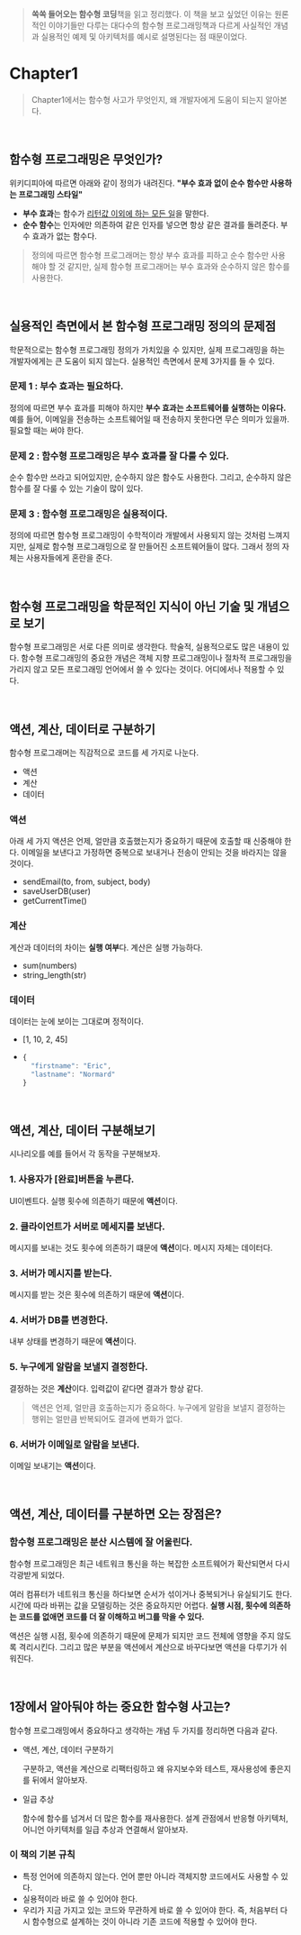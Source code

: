 > **쏙쏙 들어오는 함수형 코딩**책을 읽고 정리했다.
> 이 책을 보고 싶었던 이유는 원론적인 이야기들만 다루는 대다수의 함수형 프로그래밍책과 다르게 사실적인 개념과 실용적인 예제 및 아키텍처를 예시로 설명된다는 점 때문이었다.

# Chapter1

> Chapter1에서는 함수형 사고가 무엇인지, 왜 개발자에게 도움이 되는지 알아본다.

<br />

## 함수형 프로그래밍은 무엇인가?

위키디피아에 따르면 아래와 같이 정의가 내려진다.
**"부수 효과 없이 순수 함수만 사용하는 프로그래밍 스타일"**

- **부수 효과**는 함수가 <u>리턴값 이외에 하는 모든 일</u>을 말한다.
- **순수 함수**는 인자에만 의존하여 같은 인자를 넣으면 항상 같은 결과를 돌려준다. 부수 효과가 없는 함수다.

> 정의에 따르면 함수형 프로그래머는 항상 부수 효과를 피하고 순수 함수만 사용해야 할 것 같지만, 실제 함수형 프로그래머는 부수 효과와 순수하지 않은 함수를 사용한다.

<br />

## 실용적인 측면에서 본 함수형 프로그래밍 정의의 문제점

학문적으로는 함수형 프로그래밍 정의가 가치있을 수 있지만, 실제 프로그래밍을 하는 개발자에게는 큰 도움이 되지 않는다. 실용적인 측면에서 문제 3가지를 들 수 있다.

### 문제 1 : 부수 효과는 필요하다.

정의에 따르면 부수 효과를 피해야 하지만 **부수 효과는 소프트웨어를 실행하는 이유다.** 예를 들어, 이메일을 전송하는 소프트웨어일 때 전송하지 못한다면 무슨 의미가 있을까. 필요할 때는 써야 한다.

### 문제 2 : 함수형 프로그래밍은 부수 효과를 잘 다룰 수 있다.

순수 함수만 쓰라고 되어있지만, 순수하지 않은 함수도 사용한다. 그리고, 순수하지 않은 함수를 잘 다룰 수 있는 기술이 많이 있다.

### 문제 3 : 함수형 프로그래밍은 실용적이다.

정의에 따르면 함수형 프로그래밍이 수학적이라 개발에서 사용되지 않는 것처럼 느껴지지만, 실제로 함수형 프로그래밍으로 잘 만들어진 소프트웨어들이 많다. 그래서 정의 자체는 사용자들에게 혼란을 준다.

<br />

## 함수형 프로그래밍을 학문적인 지식이 아닌 기술 및 개념으로 보기

함수형 프로그래밍은 서로 다른 의미로 생각한다. 학술적, 실용적으로도 많은 내용이 있다. 함수형 프로그래밍의 중요한 개념은 객체 지향 프로그래밍이나 절차적 프로그래밍을 가리지 않고 모든 프로그래밍 언어에서 쓸 수 있다는 것이다. 어디에서나 적용할 수 있다.

<br />

## 액션, 계산, 데이터로 구분하기

함수형 프로그래머는 직감적으로 코드를 세 가지로 나눈다.

- 액션
- 계산
- 데이터

### 액션

아래 세 가지 액션은 언제, 얼만큼 호출했는지가 중요하기 때문에 호출할 때 신중해야 한다. 이메일을 보낸다고 가정하면 중복으로 보내거나 전송이 안되는 것을 바라지는 않을 것이다.

- sendEmail(to, from, subject, body)
- saveUserDB(user)
- getCurrentTime()

### 계산

계산과 데이터의 차이는 **실행 여부**다. 계산은 실행 가능하다.

- sum(numbers)
- string_length(str)

### 데이터

데이터는 눈에 보이는 그대로며 정적이다.

- [1, 10, 2, 45]

- ```js
  {
    "firstname": "Eric",
    "lastname": "Normard"
  }
  ```

<br />

## 액션, 계산, 데이터 구분해보기

시나리오를 예를 들어서 각 동작을 구분해보자.

### 1. 사용자가 [완료]버튼을 누른다.

UI이벤트다. 실행 횟수에 의존하기 때문에 **액션**이다.

### 2. 클라이언트가 서버로 메세지를 보낸다.

메시지를 보내는 것도 횟수에 의존하기 떄문에 **액션**이다. 메시지 자체는 데이터다.

### 3. 서버가 메시지를 받는다.

메시지를 받는 것은 횟수에 의존하기 때문에 **액션**이다.

### 4. 서버가 DB를 변경한다.

내부 상태를 변경하기 때문에 **액션**이다.

### 5. 누구에게 알람을 보낼지 결정한다.

결정하는 것은 **계산**이다. 입력값이 같다면 결과가 항상 같다.

> 액션은 언제, 얼만큼 호출하는지가 중요하다. 누구에게 알람을 보낼지 결정하는 행위는 얼만큼 반복되어도 결과에 변화가 없다.

### 6. 서버가 이메일로 알람을 보낸다.

이메일 보내기는 **액션**이다.

<br />

## 액션, 계산, 데이터를 구분하면 오는 장점은?

### 함수형 프로그래밍은 분산 시스템에 잘 어울린다.

함수형 프로그래밍은 최근 네트워크 통신을 하는 복잡한 소프트웨어가 확산되면서 다시 각광받게 되었다.

여러 컴퓨터가 네트워크 통신을 하다보면 순서가 섞이거나 중복되거나 유실되기도 한다. 시간에 따라 바뀌는 값을 모델링하는 것은 중요하지만 어렵다. **실행 시점, 횟수에 의존하는 코드를 없애면 코드를 더 잘 이해하고 버그를 막을 수 있다.**

액션은 실행 시점, 횟수에 의존하기 때문에 문제가 되지만 코드 전체에 영향을 주지 않도록 격리시킨다. 그리고 많은 부분을 액션에서 계산으로 바꾸다보면 액션을 다루기가 쉬워진다.

<br />

## 1장에서 알아둬야 하는 중요한 함수형 사고는?

함수형 프로그래밍에서 중요하다고 생각하는 개념 두 가지를 정리하면 다음과 같다. 

- 액션, 계산, 데이터 구분하기

  구분하고, 액션을 계산으로 리팩터링하고 왜 유지보수와 테스트, 재사용성에 좋은지를 뒤에서 알아보자.

- 일급 추상

  함수에 함수를 넘겨서 더 많은 함수를 재사용한다. 설계 관점에서 반응형 아키텍처, 어니언 아키텍처를 일급 추상과 연결해서 알아보자.



### 이 책의 기본 규칙

- 특정 언어에 의존하지 않는다. 언어 뿐만 아니라 객체지향 코드에서도 사용할 수 있다.
- 실용적이라 바로 쓸 수 있어야 한다.
- 우리가 지금 가지고 있는 코드와 무관하게 바로 쓸 수 있어야 한다. 즉, 처음부터 다시 함수형으로 설계하는 것이 아니라 기존 코드에 적용할 수 있어야 한다.
